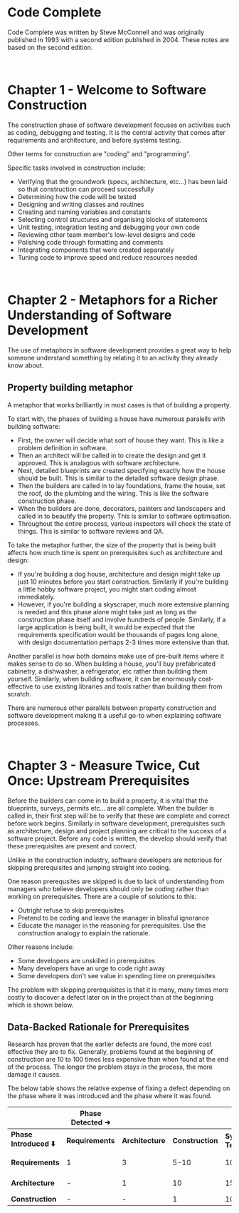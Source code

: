 # Code Complete

Code Complete was written by Steve McConnell and was originally published in 1993 with a second edition published in 2004. These notes are based on the second edition.

<br>

# Chapter 1 - Welcome to Software Construction

The construction phase of software development focuses on activities such as coding, debugging and testing. It is the central activity that comes after requirements and architecture, and before systems testing.

Other terms for construction are "coding" and "programming".

Specific tasks involved in construction include:
- Verifying that the groundwork (specs, architecture, etc...) has been laid so that construction can proceed successfully
- Determining how the code will be tested
- Designing and writing classes and routines
- Creating and naming variables and constants
- Selecting control structures and organising blocks of statements
- Unit testing, integration testing and debugging your own code
- Reviewing other team member's low-level designs and code
- Polishing code through formatting and comments
- Integrating components that were created separately
- Tuning code to improve speed and reduce resources needed

<br>

# Chapter 2 - Metaphors for a Richer Understanding of Software Development

The use of metaphors in software development provides a great way to help someone understand something by relating it to an activity they already know about.

## Property building metaphor

A metaphor that works brilliantly in most cases is that of building a property. 

To start with, the phases of building a house have numerous paralells with building software:

- First, the owner will decide what sort of house they want. This is like a problem definition in software.
- Then an architect will be called in to create the design and get it approved. This is analagous with software architecture.
- Next, detailed blueprints are created specifying exactly how the house should be built. This is similar to the detailed software design phase.
- Then the builders are called in to lay foundations, frame the house, set the roof, do the plumbing and the wiring. This is like the software construction phase.
- When the builders are done, decorators, painters and landscapers and called in to beautify the property. This is similar to software optimisation.
- Throughout the entire process, various inspectors will check the state of things. This is similar to software reviews and QA.

To take the metaphor further, the size of the property that is being built affects how much time is spent on prerequisites such as architecture and design:

- If you're building a dog house, architecture and design might take up just 10 minutes before you start construction. Similarly if you're building a little hobby software project, you might start coding almost immediately.
- However, if you're building a skyscraper, much more extensive planning is needed and this phase alone might take just as long as the construction phase itself and involve hundreds of people. Similarly, if a large application is being built, it would be expected that the requirements specification would be thousands of pages long alone, with design documentation perhaps 2-3 times more extensive than that.

Another parallel is how both domains make use of pre-built items where it makes sense to do so. When building a house, you'll buy prefabricated cabinetry, a dishwasher, a refrigerator, etc rather than building them yourself. Similarly, when building software, it can be enormously cost-effective to use existing libraries and tools rather than building them from scratch.

There are numerous other parallels between property construction and software development making it a useful go-to when explaining software processes.

<br>

# Chapter 3 - Measure Twice, Cut Once: Upstream Prerequisites

Before the builders can come in to build a property, it is vital that the blueprints, surveys, permits etc... are all complete. When the builder is called in, their first step will be to verify that these are complete and correct before work begins. Similarly in software development, prerequisites such as architecture, design and project planning are critical to the success of a software project. Before any code is written, the develop should verify that these prerequisites are present and correct.

Unlike in the construction industry, software developers are notorious for skipping prerequisites and jumping straight into coding.

One reason prerequsites are skipped is due to lack of understanding from managers who believe developers should only be coding rather than working on prerequisites. There are a couple of solutions to this:
- Outright refuse to skip prerequisites
- Pretend to be coding and leave the manager in blissful ignorance
- Educate the manager in the reasoning for prerequisites. Use the construction analogy to explain the rationale.

Other reasons include:
- Some developers are unskilled in prerequisites
- Many developers have an urge to code right away
- Some developers don't see value in spending time on prerequisites

The problem with skipping prerequisites is that it is many, many times more costly to discover a defect later on in the project than at the beginning which is shown below.
## Data-Backed Rationale for Prerequisites

Research has proven that the earlier defects are found, the more cost effective they are to fix. Generally, problems found at the beginning of construction are 10 to 100 times less expensive than when found at the end of the process. The longer the problem stays in the process, the more damage it causes.

The below table shows the relative expense of fixing a defect depending on the phase where it was introduced and the phase where it was found.

|                    | Phase Detected ➜ |              |              |             |              |
|--------------------|----------------|--------------|--------------|-------------|--------------|
| **Phase Introduced ⬇️** | **Requirements** | **Architecture** | **Construction** | **System Test** | **Post-Release** |
| **Requirements**        | 1                | 3                | 5-10             | 10              | 10-100       |
| **Architecture**        | -                | 1                | 10               | 15              | 25-100       |
| **Construction**        | -                | -                | 1                | 10              | 10-25        |

